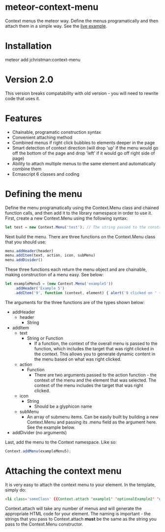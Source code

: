 meteor-context-menu
=============================

Context menus the meteor way. Define the menus programatically and then attach them in a simple way. See the [live example](http://contextmenu.meteor.com/).

Installation
============

meteor add jchristman:context-menu

Version 2.0
===========

This version breaks compatability with old version - you will need to rewrite code that uses it.

Features
========

* Chainable, programatic construction syntax
* Convenient attaching method
* Combined menus if right click bubbles to elements deeper in the page
* Smart detection of context direction (will drop 'up' if the menu would go off the bottom of the page and drop 'left' if it would go off right side of page)
* Ability to attach multiple menus to the same element and automatically combine them
* Ecmascript 6 classes and coding

Defining the menu
=================

Define the menu programatically using the Context.Menu class and chained function calls, and then add it to the library namespace in order to use it. First, create a new Context.Menu using the following syntax:

```js
let test = new Context.Menu('test'); // The string passed to the constructor is its ID. It must be unique and will be used to attach the menu to your elements.
```

Next build the menu. There are three functions on the Context.Menu class that you should use:

```js
menu.addHeader(header)
menu.addItem(text, action, icon, subMenu)
menu.addDivider()
```

These three functions each return the menu object and are chainable, making construction of a menu easy. See below:

```js
let exampleMenu5 = (new Context.Menu('example5'))
    .addHeader('Example 5')
    .addItem('9', function (context, element) { alert('9 clicked on ' + context.target.id) })
```

The arguments for the three functions are of the types shown below:

* addHeader
    * header
        * String
* addItem
    * text
        * String or Function
            * If a function, the context of the overall menu is passed to the function, which includes the target that was right clicked in the context. This allows you to generate dynamic content in the menu based on what was right clicked.
    * action
        * Function
            * There are two arguments passed to the action function - the context of the menu and the element that was selected. The context of the menu includes the target that was right clicked.
    * icon
        * String
            * Should be a glyphicon name
    * subMenu
        * An array of submenu items. Can be easily built by building a new Context.Menu and passing its .menu field as the argument here. See the example below.
* addDivider (no arguments)

Last, add the menu to the Context namespace. Like so:

```js
Context.addMenu(exampleMenu5);
```

Attaching the context menu
========================

It is very easy to attach the context menu to your element. In the template, simply do:

```html
<li class='someClass' {{Context.attach 'example1' 'optionalExample2' 'optionalHoweverManyYouWant'}}></li>
```

Context.attach will take any number of menus and will generate the appropriate HTML code for your element. The naming is important - the strings that you pass to Context.attach **must** be the same as the string you pass to the Context.Menu constructor.
